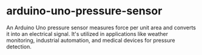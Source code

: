 # arduino-uno-pressure-sensor
An Arduino Uno pressure sensor measures force per unit area and converts it into an electrical signal. It's utilized in applications like weather monitoring, industrial automation, and medical devices for pressure detection.
